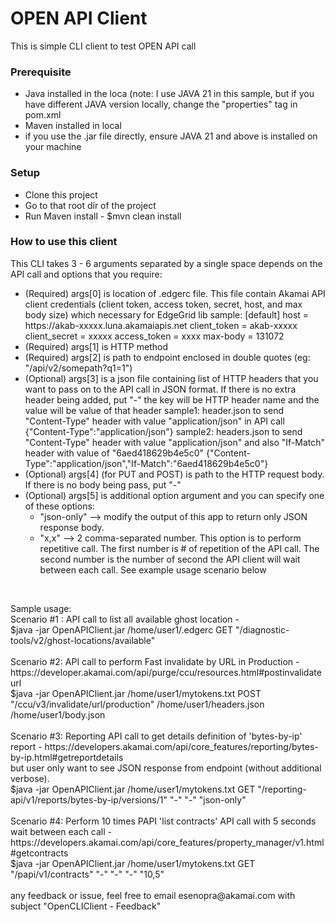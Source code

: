 <h1>OPEN API Client</h1>
<p>This is simple CLI client to test OPEN API call</p>
<h3>Prerequisite</h3>
<p>
    <ul>
        <li>Java installed in the loca (note: I use JAVA 21 in this sample, but if you have different JAVA version locally, change the "properties" tag in pom.xml
        <li>Maven installed in local</li>
        <li>if you use the .jar file directly, ensure JAVA 21 and above is installed on your machine</li>
    </ul>    
</p>
<h3>Setup</h3>
<p>
    <ul>
        <li>Clone this project</li>
        <li>Go to that root dir of the project</li>
        <li>Run Maven install - $mvn clean install</li>
    </ul>
</p>

<h3>How to use this client</h3>
<p>This CLI takes 3 - 6 arguments separated by a single space depends on the API call and options that you require:
    <ul>
        <li>(Required) args[0] is location of .edgerc file. This file contain Akamai API client credentials (client token,
                access token, secret, host, and max body size) which necessary for EdgeGrid lib
                sample:
                [default]
                host = https://akab-xxxxx.luna.akamaiapis.net
                client_token = akab-xxxxx
                client_secret = xxxxx
                access_token = xxxx
                max-body = 131072</li>
        <li>(Required) args[1] is HTTP method</li>
        <li>(Required) args[2] is path to endpoint enclosed in double quotes (eg: "/api/v2/somepath?q1=1")</li>
        <li>(Optional) args[3] is a json file containing list of HTTP headers that you want to pass on to the API call in JSON format. If there is no extra header being added, put "-"
                the key will be HTTP header name and the value will be value of that header
                     sample1: header.json to send "Content-Type" header with value "application/json" in API call
                     {"Content-Type":"application/json"}
                                sample2: headers.json to send "Content-Type" header with value "application/json" and also "If-Match" header with value of "6aed418629b4e5c0"
                                {"Content-Type":"application/json","If-Match":"6aed418629b4e5c0"}</li>
        <li>(Optional) args[4] (for PUT and POST) is path to the HTTP request body. If there is no body being pass, put "-"</li>
        <li>(Optional) args[5] is additional option argument and you can specify one of these options:<br>
        	<ul>
        	<li>"json-only" --> modify the output of this app to return only JSON response body.</li>
        	<li>"x,x" --> 2 comma-separated number. This option is to perform repetitive call. The first number is # of repetition of the API call. The second number is the number of second the API client will wait between each call.
                    See example usage scenario below</li>
        	</ul>      
        </li>                                
    </ul>
</p>    
<br>
<p>Sample usage:<br>
Scenario #1 : API call to list all available ghost location - <br>
$java -jar OpenAPIClient.jar /home/user1/.edgerc GET "/diagnostic-tools/v2/ghost-locations/available"
<br>
<br>    
Scenario #2: API call to perform Fast invalidate by URL in Production - https://developer.akamai.com/api/purge/ccu/resources.html#postinvalidateurl<br>
$java -jar OpenAPIClient.jar /home/user1/mytokens.txt POST "/ccu/v3/invalidate/url/production" /home/user1/headers.json /home/user1/body.json
<br>
<br>
Scenario #3: Reporting API call to get details definition of 'bytes-by-ip' report  - https://developers.akamai.com/api/core_features/reporting/bytes-by-ip.html#getreportdetails<br>
but user only want to see JSON response from endpoint (without additional verbose).<br>
$java -jar OpenAPIClient.jar /home/user1/mytokens.txt GET "/reporting-api/v1/reports/bytes-by-ip/versions/1" "-" "-" "json-only"
<br>
<br>
Scenario #4: Perform 10 times PAPI 'list contracts' API call with 5 seconds wait between each call  - https://developers.akamai.com/api/core_features/property_manager/v1.html#getcontracts<br>
$java -jar OpenAPIClient.jar /home/user1/mytokens.txt GET "/papi/v1/contracts" "-" "-" "-" "10,5"
<br>
<br>
any feedback or issue, feel free to email esenopra@akamai.com with subject "OpenCLIClient - Feedback"
</p>

